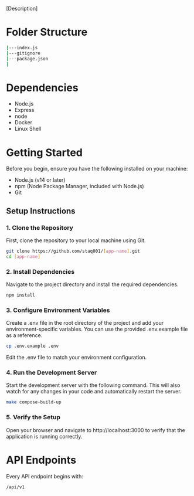 [Description]

# Folder Structure

```bash
|---index.js
|---gitignore
|---package.json
|
```

# Dependencies

- Node.js
- Express
- node
- Docker
- Linux Shell

# Getting Started

Before you begin, ensure you have the following installed on your machine:

- Node.js (v14 or later)
- npm (Node Package Manager, included with Node.js)
- Git

## Setup Instructions

### 1. Clone the Repository

First, clone the repository to your local machine using Git.

```bash
git clone https://github.com/staq001/[app-name].git
cd [app-name]
```

### 2. Install Dependencies

Navigate to the project directory and install the required dependencies.

```bash
npm install
```

### 3. Configure Environment Variables

Create a .env file in the root directory of the project and add your environment-specific variables. You can use the provided .env.example file as a reference.

```bash
cp .env.example .env
```

Edit the .env file to match your environment configuration.

### 4. Run the Development Server

Start the development server with the following command. This will also watch for any changes in your code and automatically restart the server.

```bash
make compose-build-up
```

### 5. Verify the Setup

Open your browser and navigate to http://localhost:3000 to verify that the application is running correctly.

# API Endpoints

Every API endpoint begins with:

```bash
/api/v1
```

